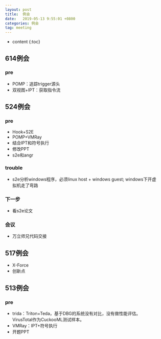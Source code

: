 ```yaml
---
layout: post
title:  例会
date:   2019-05-13 9:55:01 +0800
categories: 例会
tag: meeting
---
```

* content
{:toc}


## 614例会

### pre

* POMP：追踪trigger源头
* 双视图+IPT：获取指令流

## 524例会

### pre

* Hook+S2E
* POMP+VMRay
* 结合IPT和符号执行
* 修改PPT
* s2e和angr

### trouble

* s2e分析windows程序，必须linux host + windows guest; windows下开虚拟机走了弯路

### 下一步

* 看s2e论文

### 会议

* 万立师兄代码交接

## 517例会

* X-Force
* 创新点

## 513例会

### pre

* trida：Triton+Teda，基于DBG的系统没有对比，没有做性能评估。VirusTotal作为CuckooML测试样本。
* VMRay：IPT+符号执行
* 开题PPT